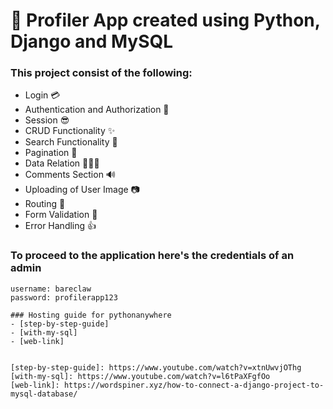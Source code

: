 # 🔴 Profiler App created using Python, Django and MySQL 

### This project consist of the following: 
- Login 💳
- Authentication and Authorization 🔐
- Session 😎
- CRUD Functionality ✨
- Search Functionality 🔎
- Pagination 📃
- Data Relation 👨‍👩‍👦
- Comments Section 🔊
- Uploading of User Image 📷
- Routing 🔗
- Form Validation 🔑
- Error Handling 👍

### To proceed to the application here's the credentials of an admin
```
username: bareclaw 
password: profilerapp123

### Hosting guide for pythonanywhere
- [step-by-step-guide]
- [with-my-sql]
- [web-link]


[step-by-step-guide]: https://www.youtube.com/watch?v=xtnUwvjOThg
[with-my-sql]: https://www.youtube.com/watch?v=l6tPaXFgfOo
[web-link]: https://wordspiner.xyz/how-to-connect-a-django-project-to-mysql-database/